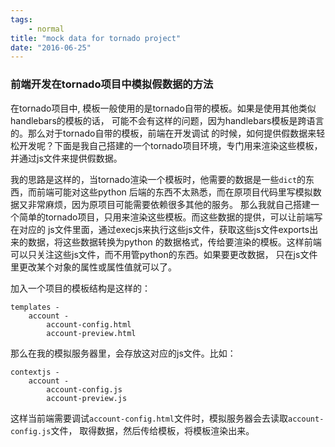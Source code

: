```yaml
---
tags:
    - normal
title: "mock data for tornado project"
date: "2016-06-25"
---
```


### 前端开发在tornado项目中模拟假数据的方法

在tornado项目中, 模板一般使用的是tornado自带的模板。如果是使用其他类似handlebars的模板的话，
可能不会有这样的问题，因为handlebars模板是跨语言的。那么对于tornado自带的模板，前端在开发调试
的时候，如何提供假数据来轻松开发呢？下面是我自己搭建的一个tornado项目环境，专门用来渲染这些模板，
并通过js文件来提供假数据。

我的思路是这样的，当tornado渲染一个模板时，他需要的数据是一些`dict`的东西，而前端可能对这些python
后端的东西不太熟悉，而在原项目代码里写模拟数据又非常麻烦，因为原项目可能需要依赖很多其他的服务。
那么我就自己搭建一个简单的tornado项目，只用来渲染这些模板。而这些数据的提供，可以让前端写在对应的
js文件里面，通过execjs来执行这些js文件，获取这些js文件exports出来的数据，将这些数据转换为python
的数据格式，传给要渲染的模板。这样前端可以只关注这些js文件，而不用管python的东西。如果要更改数据，
只在js文件里更改某个对象的属性或属性值就可以了。

加入一个项目的模板结构是这样的：

```
templates -
	account -
		account-config.html
		account-preview.html
```

那么在我的模拟服务器里，会存放这对应的js文件。比如：

```
contextjs -
	account -
		account-config.js
		account-preview.js
```

这样当前端需要调试`account-config.html`文件时，模拟服务器会去读取`account-config.js`文件，
取得数据，然后传给模板，将模板渲染出来。
